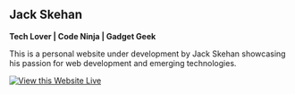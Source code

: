 ## Jack Skehan

**Tech Lover | Code Ninja | Gadget Geek**

This is a personal website under development by Jack Skehan showcasing his passion for web development and emerging technologies.

[![View this Website Live](https://img.shields.io/badge/Visit-Jack%20Skehan's%20Website-blue)](https://jackoske.github.io/)
